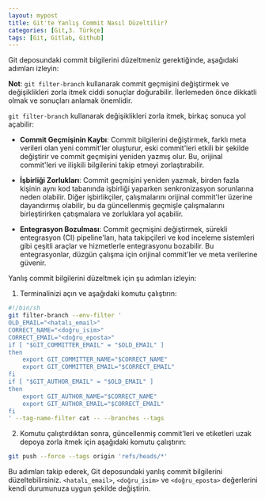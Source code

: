 ```yaml
---
layout: mypost
title: Git'te Yanlış Commit Nasıl Düzeltilir?
categories: [Git,3. Türkçe]
tags: [Git, Gitlab, Github]
---
```


Git deposundaki commit bilgilerini düzeltmeniz gerektiğinde, aşağıdaki adımları izleyin:

**Not**: `git filter-branch` kullanarak commit geçmişini değiştirmek ve değişiklikleri zorla itmek ciddi sonuçlar doğurabilir. İlerlemeden önce dikkatli olmak ve sonuçları anlamak önemlidir.

`git filter-branch` kullanarak değişiklikleri zorla itmek, birkaç sonuca yol açabilir:

- **Commit Geçmişinin Kaybı**: Commit bilgilerini değiştirmek, farklı meta verileri olan yeni commit'ler oluşturur, eski commit'leri etkili bir şekilde değiştirir ve commit geçmişini yeniden yazmış olur. Bu, orijinal commit'leri ve ilişkili bilgilerini takip etmeyi zorlaştırabilir.

- **İşbirliği Zorlukları**: Commit geçmişini yeniden yazmak, birden fazla kişinin aynı kod tabanında işbirliği yaparken senkronizasyon sorunlarına neden olabilir. Diğer işbirlikçiler, çalışmalarını orijinal commit'ler üzerine dayandırmış olabilir, bu da güncellenmiş geçmişle çalışmalarını birleştirirken çatışmalara ve zorluklara yol açabilir.

- **Entegrasyon Bozulması**: Commit geçmişini değiştirmek, sürekli entegrasyon (CI) pipeline'ları, hata takipçileri ve kod inceleme sistemleri gibi çeşitli araçlar ve hizmetlerle entegrasyonu bozabilir. Bu entegrasyonlar, düzgün çalışma için orijinal commit'ler ve meta verilerine güvenir.

Yanlış commit bilgilerini düzeltmek için şu adımları izleyin:

1. Terminalinizi açın ve aşağıdaki komutu çalıştırın:
```bash
#!/bin/sh
git filter-branch --env-filter '
OLD_EMAIL="<hatalı_email>"
CORRECT_NAME="<doğru_isim>"
CORRECT_EMAIL="<doğru_eposta>"
if [ "$GIT_COMMITTER_EMAIL" = "$OLD_EMAIL" ]
then
    export GIT_COMMITTER_NAME="$CORRECT_NAME"
    export GIT_COMMITTER_EMAIL="$CORRECT_EMAIL"
fi
if [ "$GIT_AUTHOR_EMAIL" = "$OLD_EMAIL" ]
then
    export GIT_AUTHOR_NAME="$CORRECT_NAME"
    export GIT_AUTHOR_EMAIL="$CORRECT_EMAIL"
fi
' --tag-name-filter cat -- --branches --tags
```

2. Komutu çalıştırdıktan sonra, güncellenmiş commit'leri ve etiketleri uzak depoya zorla itmek için aşağıdaki komutu çalıştırın:
```bash
git push --force --tags origin 'refs/heads/*'
```

Bu adımları takip ederek, Git deposundaki yanlış commit bilgilerini düzeltebilirsiniz. `<hatalı_email>`, `<doğru_isim>` ve `<doğru_eposta>` değerlerini kendi durumunuza uygun şekilde değiştirin.